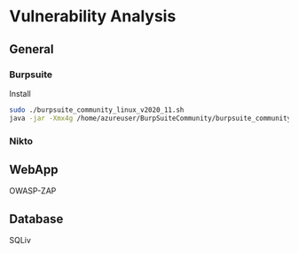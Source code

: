 # Vulnerability Analysis

## General

### Burpsuite

Install

``` sh
sudo ./burpsuite_community_linux_v2020_11.sh
java -jar -Xmx4g /home/azureuser/BurpSuiteCommunity/burpsuite_community.jar
```

### Nikto

## WebApp

OWASP-ZAP

## Database

SQLiv
